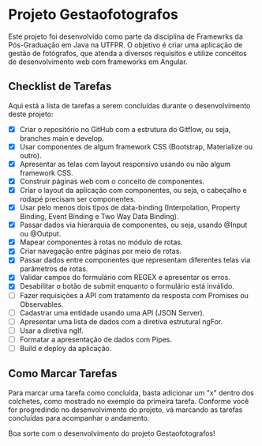 # Projeto Gestaofotografos

Este projeto foi desenvolvido como parte da disciplina de Framewrks da Pós-Graduação em Java na UTFPR. O objetivo é criar uma aplicação de gestão de fotógrafos, que atenda a diversos requisitos e utilize conceitos de desenvolvimento web com frameworks em Angular.

## Checklist de Tarefas

Aqui está a lista de tarefas a serem concluídas durante o desenvolvimento deste projeto:

- [x] Criar o repositório no GitHub com a estrutura do Gitflow, ou seja, branches main e develop.
- [x] Usar componentes de algum framework CSS (Bootstrap, Materialize ou outro).
- [x] Apresentar as telas com layout responsivo usando ou não algum framework CSS.
- [x] Construir páginas web com o conceito de componentes.
- [x] Criar o layout da aplicação com componentes, ou seja, o cabeçalho e rodapé precisam ser componentes.
- [x] Usar pelo menos dois tipos de data-binding (Interpolation, Property Binding, Event Binding e Two Way Data Binding).
- [x] Passar dados via hierarquia de componentes, ou seja, usando @Input ou @Output.
- [x] Mapear componentes à rotas no módulo de rotas.
- [x] Criar navegação entre páginas por meio de rotas.
- [x] Passar dados entre componentes que representam diferentes telas via parâmetros de rotas.
- [x] Validar campos do formulário com REGEX e apresentar os erros.
- [x] Desabilitar o botão de submit enquanto o formulário está inválido.
- [ ] Fazer requisições a API com tratamento da resposta com Promises ou Observables.
- [ ] Cadastrar uma entidade usando uma API (JSON Server).
- [ ] Apresentar uma lista de dados com a diretiva estrutural ngFor.
- [ ] Usar a diretiva ngIf.
- [ ] Formatar a apresentação de dados com Pipes.
- [ ] Build e deploy da aplicação.

## Como Marcar Tarefas

Para marcar uma tarefa como concluída, basta adicionar um "x" dentro dos colchetes, como mostrado no exemplo da primeira tarefa. Conforme você for progredindo no desenvolvimento do projeto, vá marcando as tarefas concluídas para acompanhar o andamento.

Boa sorte com o desenvolvimento do projeto Gestaofotografos!

